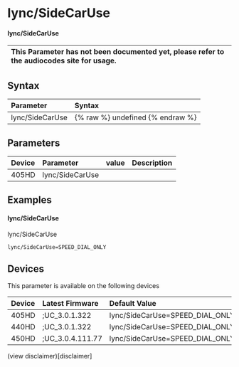 ﻿---
description: lync/SideCarUse
search:
    keywords: ['lync','SideCarUse']
---

# lync/SideCarUse

#### lync/SideCarUse


| This Parameter has not been documented yet, please refer to the audiocodes site for usage.  |
| :--- |

## Syntax
| Parameter | Syntax |
| :--- | :--- |
|lync/SideCarUse | {% raw %} undefined {% endraw %} |

## Parameters
|Device|Parameter|value|Description|
|:---|:---|:---|:---|
| 405HD | lync/SideCarUse |  |  |

## Examples
#### lync/SideCarUse

lync/SideCarUse

```
lync/SideCarUse=SPEED_DIAL_ONLY
```

## Devices
This parameter is available on the following devices

| Device | Latest Firmware | Default Value |
|:---|:---|:---|
| 405HD | ;UC_3.0.1.322 | lync/SideCarUse=SPEED_DIAL_ONLY 
| 440HD | ;UC_3.0.1.322 | lync/SideCarUse=SPEED_DIAL_ONLY 
| 450HD | ;UC_3.0.4.111.77 | lync/SideCarUse=SPEED_DIAL_ONLY 

(view disclaimer)[disclaimer]
